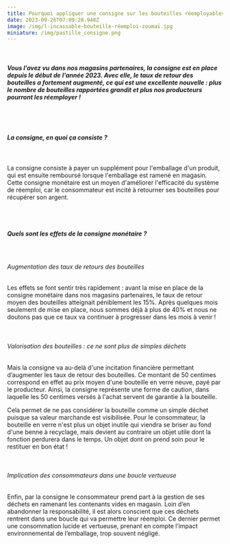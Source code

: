 ```yaml
---
title: Pourquoi appliquer une consigne sur les bouteilles réemployables ?
date: 2023-09-26T07:09:28.948Z
image: /img/l-incassable-bouteille-réemploi-zoumaï.jpg
miniature: /img/pastille_consigne.png
---
```


<br>

##### Vous l’avez vu dans nos magasins partenaires, la consigne est en place depuis le début de l'année 2023. Avec elle, le taux de retour des bouteilles a fortement augmenté, ce qui est une excellente nouvelle : plus le nombre de bouteilles rapportées grandit et plus nos producteurs pourront les réemployer !

<br>

<br>

##### La consigne, en quoi ça consiste ?

<br>

La consigne consiste à payer un supplément pour l'emballage d'un produit, qui est ensuite remboursé lorsque l'emballage est ramené en magasin. Cette consigne monétaire est un moyen d'améliorer l'efficacité du système de réemploi, car le consommateur est incité à retourner ses bouteilles pour récupérer son argent.

<br>

<br>

##### Quels sont les effets de la consigne monétaire ? 

<br>

###### Augmentation des taux de retours des bouteilles

Les effets se font sentir très rapidement : avant la mise en place de la consigne monétaire dans nos magasins partenaires, le taux de retour moyen des bouteilles atteignait péniblement les 15%. Après quelques mois seulement de mise en place, nous sommes déjà à plus de 40% et nous ne doutons pas que ce taux va continuer à progresser dans les mois à venir !

<br>

###### Valorisation des bouteilles : ce ne sont plus de simples déchets 

Mais la consigne va au-delà d'une incitation financière permettant d’augmenter les taux de retour des bouteilles. Ce montant de 50 centimes correspond en effet au prix moyen d'une bouteille en verre neuve, payé par le producteur. Ainsi, la consigne représente une forme de caution, dans laquelle les 50 centimes versés à l'achat servent de garantie à la bouteille.

Cela permet de ne pas considérer la bouteille comme un simple déchet puisque sa valeur marchande est visibilisée. Pour le consommateur, la bouteille en verre n'est plus un objet inutile qui viendra se briser au fond d'une benne à recyclage, mais devient au contraire un objet utile dont la fonction perdurera dans le temps. Un objet dont on prend soin pour le restituer en bon état !

<br>

###### Implication des consommateurs dans une boucle vertueuse 

Enfin, par la consigne le consommateur prend part à la gestion de ses déchets en ramenant les contenants vides en magasin. Loin d’en abandonner la responsabilité, il est alors conscient que ces déchets rentrent dans une boucle qui va permettre leur réemploi. Ce dernier permet une consommation lucide et vertueuse, prenant en compte l’impact environnemental de l’emballage, trop souvent négligé.
